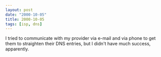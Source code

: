 ```yaml
---
layout: post
date: "2000-10-05"
title: 2000-10-05
tags: [isp, dns]
---
```

I tried to communicate with my provider via e-mail and via phone to
get them to straighten their DNS entries, but I didn't have much
success, apparently.

